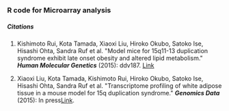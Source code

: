 ### R code for Microarray analysis 

##### Citations 

1. Kishimoto Rui, Kota Tamada, Xiaoxi Liu, Hiroko Okubo, Satoko Ise, Hisashi Ohta, Sandra Ruf et al. "Model mice for 15q11-13 duplication syndrome exhibit late onset obesity and altered lipid metabolism." **_Human Molecular Genetics_** (2015): ddv187.
[Link](http://hmg.oxfordjournals.org/content/early/2015/05/21/hmg.ddv187.short)

2.  Xiaoxi Liu, Kota Tamada, Kishimoto Rui, Hiroko Okubo, Satoko Ise, Hisashi Ohta, Sandra Ruf et al. "Transcriptome profiling of white adipose tissue in a mouse model for 15q duplication syndrome." **_Genomics Data_** (2015): In press[Link]().



